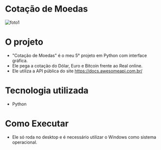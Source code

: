 # Cotação de Moedas

![foto1](https://github.com/gleysson-nunes/cotacao-de-moedas/assets/141166513/c16374c1-e1b4-4478-a32f-b54f2a5b60f5)

# O projeto

* "Cotação de Moedas" é o meu 5° projeto em Python com interface gráfica.
* Ele pega a cotação do Dólar, Euro e Bitcoin frente ao Real online.
* Ele utiliza a API pública do site https://docs.awesomeapi.com.br/

# Tecnologia utilizada

* Python

# Como Executar

* Ele só roda no desktop e é necessário utilizar o Windows como sistema operacional.
